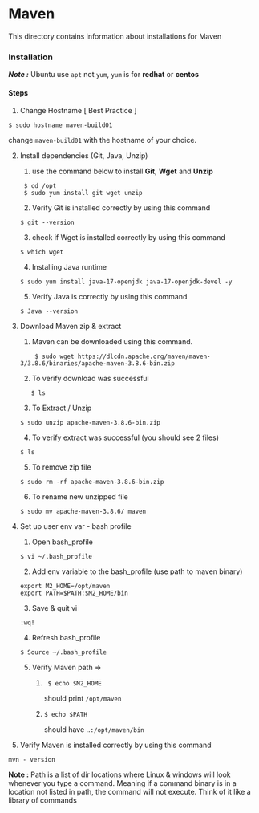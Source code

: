 # Maven

This directory contains information about installations for Maven 

### Installation

***Note :***  Ubuntu use `apt` not `yum`, `yum` is for **redhat** or **centos**

#### Steps

1. Change Hostname [ Best Practice ] 
```shell
$ sudo hostname maven-build01
``` 
change `maven-build01` with the hostname of your choice.

2. Install dependencies (Git, Java, Unzip)
   1. use the command below to install **Git**, **Wget** and **Unzip**
   ```shell
    $ cd /opt
    $ sudo yum install git wget unzip 
    ```
   2. Verify Git is installed correctly by using this command
    ```shell
    $ git --version
    ```
   3. check if Wget is installed correctly by using this command
    ```shell
    $ which wget
    ```
   4. Installing Java runtime
    ```shell
    $ sudo yum install java-17-openjdk java-17-openjdk-devel -y 
    ```
   5. Verify Java is correctly by using this command
    ```shell
    $ Java --version
    ```
3. Download Maven zip & extract
   1. Maven can be downloaded using this command.
   ```shell
       $ sudo wget https://dlcdn.apache.org/maven/maven-3/3.8.6/binaries/apache-maven-3.8.6-bin.zip 
   ```
   2. To verify download was successful
   ```shell
      $ ls
   ```
   3. To Extract / Unzip 
   ```shell
   $ sudo unzip apache-maven-3.8.6-bin.zip 
   ```
   4. To verify extract was successful (you should see 2 files)
   ```shell
   $ ls   
   ```
   5. To remove zip file
   ```shell
   $ sudo rm -rf apache-maven-3.8.6-bin.zip
   ```
   6. To rename new unzipped file
   ```shell
   $ sudo mv apache-maven-3.8.6/ maven
   ```
4. Set up user env var - bash profile

   1. Open bash_profile
   ```shell 
   $ vi ~/.bash_profile
   ```
   2. Add env variable to the bash_profile (use path to maven binary) 
   ```shell
   export M2_HOME=/opt/maven
   export PATH=$PATH:$M2_HOME/bin
   ```
   3. Save & quit vi
   ```shell
   :wq!
   ```
   4. Refresh bash_profile 
   ```shell
   $ Source ~/.bash_profile
   ```
   5. Verify Maven path =>
      1. ```shell
          $ echo $M2_HOME
         ```
         should print `/opt/maven `
      2. ```shell
         $ echo $PATH
         ```
         should have ..`:/opt/maven/bin`
5. Verify Maven is installed correctly by using this command 
```shell
mvn - version
```

**Note :** Path is a list of dir locations where Linux & windows will look whenever you type a command. Meaning if a command binary is in a location not listed in path, the command will not execute. Think of it like a library of commands